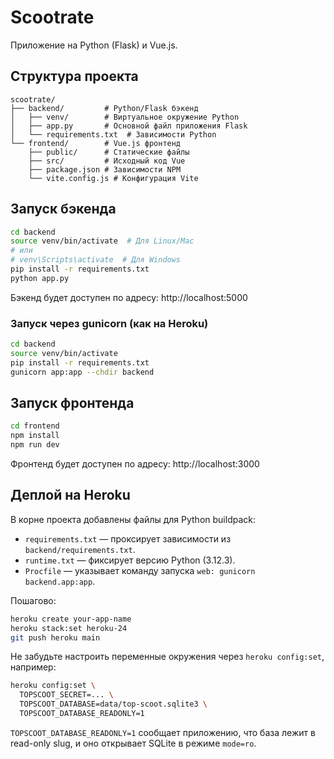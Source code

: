 # Scootrate

Приложение на Python (Flask) и Vue.js.

## Структура проекта

```
scootrate/
├── backend/         # Python/Flask бэкенд
│   ├── venv/        # Виртуальное окружение Python
│   ├── app.py       # Основной файл приложения Flask
│   └── requirements.txt  # Зависимости Python
└── frontend/        # Vue.js фронтенд
    ├── public/      # Статические файлы
    ├── src/         # Исходный код Vue
    ├── package.json # Зависимости NPM
    └── vite.config.js # Конфигурация Vite
```

## Запуск бэкенда

```bash
cd backend
source venv/bin/activate  # Для Linux/Mac
# или
# venv\Scripts\activate  # Для Windows
pip install -r requirements.txt
python app.py
```

Бэкенд будет доступен по адресу: http://localhost:5000

### Запуск через gunicorn (как на Heroku)

```bash
cd backend
source venv/bin/activate
pip install -r requirements.txt
gunicorn app:app --chdir backend
```

## Запуск фронтенда

```bash
cd frontend
npm install
npm run dev
```

Фронтенд будет доступен по адресу: http://localhost:3000

## Деплой на Heroku

В корне проекта добавлены файлы для Python buildpack:

- `requirements.txt` — проксирует зависимости из `backend/requirements.txt`.
- `runtime.txt` — фиксирует версию Python (3.12.3).
- `Procfile` — указывает команду запуска `web: gunicorn backend.app:app`.

Пошагово:

```bash
heroku create your-app-name
heroku stack:set heroku-24
git push heroku main
```

Не забудьте настроить переменные окружения через `heroku config:set`, например:

```bash
heroku config:set \
  TOPSCOOT_SECRET=... \
  TOPSCOOT_DATABASE=data/top-scoot.sqlite3 \
  TOPSCOOT_DATABASE_READONLY=1
```

`TOPSCOOT_DATABASE_READONLY=1` сообщает приложению, что база лежит в read-only slug, и оно открывает SQLite в режиме `mode=ro`.

